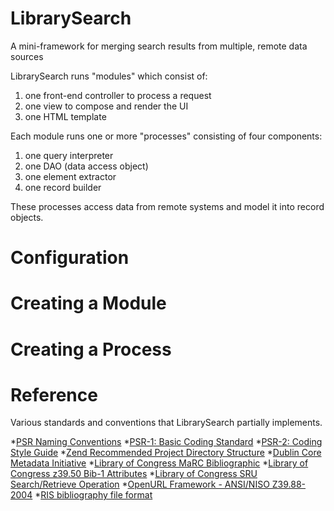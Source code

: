 # LibrarySearch

A mini-framework for merging search results from multiple, remote data 
sources

LibrarySearch runs "modules" which consist of: 

1. one front-end controller to process a request
2. one view to compose and render the UI
3. one HTML template 

Each module runs one or more "processes" consisting of four 
components: 

1. one query interpreter
2. one DAO (data access object)
3. one element extractor
4. one record builder

These processes access data from remote systems and model it 
into record objects.

# Configuration

# Creating a Module

# Creating a Process

# Reference

Various standards and conventions that LibrarySearch partially implements.

*[PSR Naming Conventions](http://www.php-fig.org/bylaws/psr-naming-conventions/)
*[PSR-1: Basic Coding Standard](http://www.php-fig.org/psr/psr-1/)
*[PSR-2: Coding Style Guide](http://www.php-fig.org/psr/psr-2/)
*[Zend Recommended Project Directory Structure](http://framework.zend.com/manual/1.12/en/project-structure.project.html)
*[Dublin Core Metadata Initiative](http://dublincore.org/documents/dcmi-terms/)
*[Library of Congress MaRC Bibliographic](http://www.loc.gov/marc/bibliographic/)
*[Library of Congress z39.50 Bib-1 Attributes](https://www.loc.gov/z3950/agency/defns/bib1.html)
*[Library of Congress SRU Search/Retrieve Operation](http://www.loc.gov/standards/sru/sru-1-2.html)
*[OpenURL Framework - ANSI/NISO Z39.88-2004](alcme.oclc.org/openurl/)
*[RIS bibliography file format](http://refman.com/training/ris-format)
